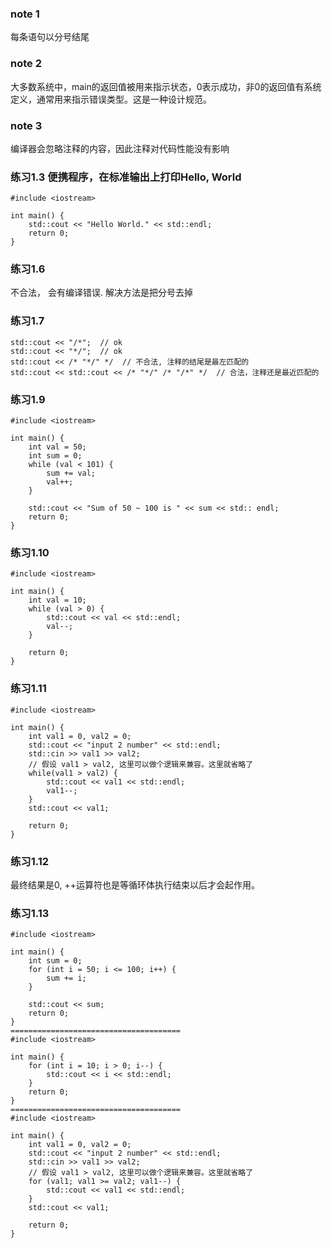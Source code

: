 ### note 1
每条语句以分号结尾

### note 2
大多数系统中，main的返回值被用来指示状态，0表示成功，非0的返回值有系统定义，通常用来指示错误类型。这是一种设计规范。

### note 3
编译器会忽略注释的内容，因此注释对代码性能没有影响

### 练习1.3 便携程序，在标准输出上打印Hello, World

```
#include <iostream>

int main() {
    std::cout << "Hello World." << std::endl;
    return 0;
}
```

### 练习1.6 
不合法， 会有编译错误. 解决方法是把分号去掉

### 练习1.7
```
std::cout << "/*";  // ok
std::cout << "*/";  // ok
std::cout << /* "*/" */  // 不合法, 注释的结尾是最左匹配的
std::cout << std::cout << /* "*/" /* "/*" */  // 合法，注释还是最近匹配的
```

### 练习1.9
```
#include <iostream>

int main() {
    int val = 50;
    int sum = 0;
    while (val < 101) {
        sum += val;
        val++;
    }

    std::cout << "Sum of 50 ~ 100 is " << sum << std:: endl; 
    return 0;
}
```

### 练习1.10
```
#include <iostream>

int main() {
    int val = 10;
    while (val > 0) {
        std::cout << val << std::endl;
        val--;
    }

    return 0;
}
```

### 练习1.11
```
#include <iostream>

int main() {
    int val1 = 0, val2 = 0;
    std::cout << "input 2 number" << std::endl;
    std::cin >> val1 >> val2;
    // 假设 val1 > val2, 这里可以做个逻辑来兼容。这里就省略了
    while(val1 > val2) {
        std::cout << val1 << std::endl;
        val1--;
    }
    std::cout << val1;

    return 0;
}

```

### 练习1.12
最终结果是0, ++运算符也是等循环体执行结束以后才会起作用。

### 练习1.13

```
#include <iostream>

int main() {
    int sum = 0;
    for (int i = 50; i <= 100; i++) {
        sum += i;
    }

    std::cout << sum;
    return 0;
}
======================================
#include <iostream>

int main() {
    for (int i = 10; i > 0; i--) {
        std::cout << i << std::endl;
    }
    return 0;
}
======================================
#include <iostream>

int main() {
    int val1 = 0, val2 = 0;
    std::cout << "input 2 number" << std::endl;
    std::cin >> val1 >> val2;
    // 假设 val1 > val2, 这里可以做个逻辑来兼容。这里就省略了
    for (val1; val1 >= val2; val1--) {
        std::cout << val1 << std::endl;
    }
    std::cout << val1;

    return 0;
}

```